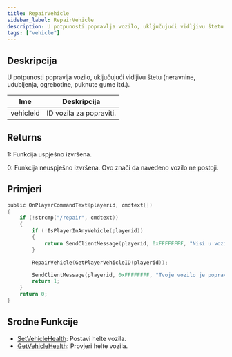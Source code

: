 ```yaml
---
title: RepairVehicle
sidebar_label: RepairVehicle
description: U potpunosti popravlja vozilo, uključujući vidljivu štetu (neravnine, udubljenja, ogrebotine, puknute gume itd.).
tags: ["vehicle"]
---
```


## Deskripcija

U potpunosti popravlja vozilo, uključujući vidljivu štetu (neravnine, udubljenja, ogrebotine, puknute gume itd.).

| Ime       | Deskripcija             |
| --------- | ----------------------- |
| vehicleid | ID vozila za popraviti. |

## Returns

1: Funkcija uspješno izvršena.

0: Funkcija neuspješno izvršena. Ovo znači da navedeno vozilo ne postoji.

## Primjeri

```c
public OnPlayerCommandText(playerid, cmdtext[])
{
    if (!strcmp("/repair", cmdtext))
    {
        if (!IsPlayerInAnyVehicle(playerid))
        {
            return SendClientMessage(playerid, 0xFFFFFFFF, "Nisi u vozilu!");
        }

        RepairVehicle(GetPlayerVehicleID(playerid));

        SendClientMessage(playerid, 0xFFFFFFFF, "Tvoje vozilo je popravljeno!");
        return 1;
    }
    return 0;
}
```

## Srodne Funkcije

- [SetVehicleHealth](SetVehicleHealth): Postavi helte vozila.
- [GetVehicleHealth](GetVehicleHealth): Provjeri helte vozila.

